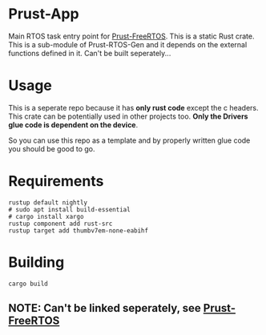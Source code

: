 # Prust-App
Main RTOS task entry point for [Prust-FreeRTOS](https://github.com/visionspacetec/Prust-FreeRTOS). This is a static Rust crate. This is a sub-module of Prust-RTOS-Gen and it depends on the external functions defined in it.  Can't be built seperately...
# Usage
This is a seperate repo because it has **only rust code** except the c headers. This crate can be potentially used in other projects too. **Only the Drivers glue code is dependent on the device**. 

So you can use this repo as a template and by properly written glue code you should be good to go.

# Requirements
```
rustup default nightly   
# sudo apt install build-essential  
# cargo install xargo  
rustup component add rust-src  
rustup target add thumbv7em-none-eabihf
```
# Building

```
cargo build
```
## NOTE: Can't be linked seperately, see [Prust-FreeRTOS](https://github.com/visionspacetec/Prust-FreeRTOS)
